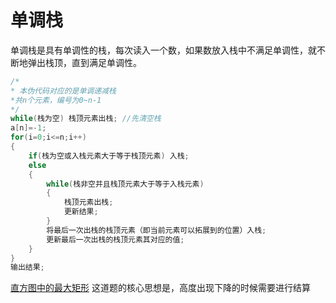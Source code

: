 # 单调栈

单调栈是具有单调性的栈，每次读入一个数，如果数放入栈中不满足单调性，就不断地弹出栈顶，直到满足单调性。



```cpp
/*
* 本伪代码对应的是单调递减栈 
*共n个元素，编号为0~n-1
*/
while(栈为空) 栈顶元素出栈; //先清空栈
a[n]=-1;
for(i=0;i<=n;i++)
{
    if(栈为空或入栈元素大于等于栈顶元素) 入栈;
    else 
    {
        while(栈非空并且栈顶元素大于等于入栈元素)
        {
            栈顶元素出栈;
            更新结果; 
        } 
        将最后一次出栈的栈顶元素（即当前元素可以拓展到的位置）入栈; 
        更新最后一次出栈的栈顶元素其对应的值; 
    }    
}
输出结果; 
```

[直方图中的最大矩形](https://www.acwing.com/solution/AcWing/content/1134/) 这道题的核心思想是，高度出现下降的时候需要进行结算

